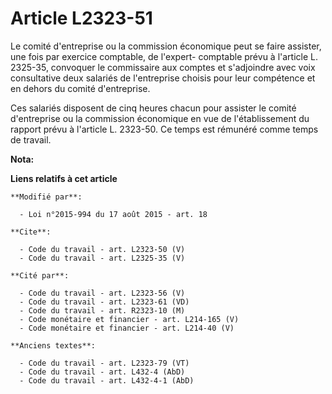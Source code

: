 # Article L2323-51

Le comité d'entreprise ou la commission économique peut se faire assister, une fois par exercice comptable, de l'expert-
comptable prévu à l'article L. 2325-35, convoquer le commissaire aux comptes et s'adjoindre avec voix consultative deux
salariés de l'entreprise choisis pour leur compétence et en dehors du comité d'entreprise. 

Ces salariés disposent de cinq heures chacun pour assister le comité d'entreprise ou la commission économique en vue de
l'établissement du rapport prévu à l'article L. 2323-50. Ce temps est rémunéré comme temps de travail.

**Nota:**



**Liens relatifs à cet article**

	**Modifié par**:

	  - Loi n°2015-994 du 17 août 2015 - art. 18

	**Cite**:

	  - Code du travail - art. L2323-50 (V)
	  - Code du travail - art. L2325-35 (V)

	**Cité par**:

	  - Code du travail - art. L2323-56 (V)
	  - Code du travail - art. L2323-61 (VD)
	  - Code du travail - art. R2323-10 (M)
	  - Code monétaire et financier - art. L214-165 (V)
	  - Code monétaire et financier - art. L214-40 (V)

	**Anciens textes**:

	  - Code du travail - art. L2323-79 (VT)
	  - Code du travail - art. L432-4 (AbD)
	  - Code du travail - art. L432-4-1 (AbD)
